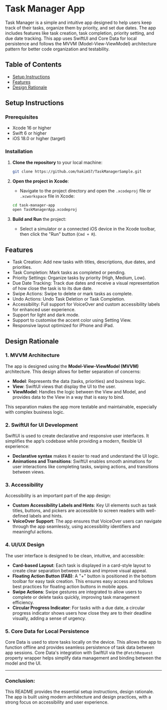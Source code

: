 
# Task Manager App

Task Manager is a simple and intuitive app designed to help users keep track of their tasks, organize them by priority, and set due dates. The app includes features like task creation, task completion, priority setting, and due date tracking. This app uses SwiftUI and Core Data for local persistence and follows the MVVM (Model-View-ViewModel) architecture pattern for better code organization and testability.

## Table of Contents
- [Setup Instructions](#setup-instructions)
- [Features](#features)
- [Design Rationale](#design-rationale)

## Setup Instructions

### Prerequisites
- Xcode 16 or higher
- Swift 6 or higher
- iOS 18.0 or higher (target)

### Installation
1. **Clone the repository** to your local machine:
    ```bash
    git clone https://github.com/hakim57/TaskManagerSample.git
    ```
   
2. **Open the project in Xcode**:
    - Navigate to the project directory and open the `.xcodeproj` file or `.xcworkspace` file in Xcode:
    ```bash
    cd task-manager-app
    open TaskManagerApp.xcodeproj
    ```

3. **Build and Run** the project:
    - Select a simulator or a connected iOS device in the Xcode toolbar, then click the "Run" button (`Cmd + R`).


## Features
- Task Creation: Add new tasks with titles, descriptions, due dates, and priorities.
- Task Completion: Mark tasks as completed or pending.
- Priority Settings: Organize tasks by priority (High, Medium, Low).
- Due Date Tracking: Track due dates and receive a visual representation of how close the task is to its due date.
- Swipe Actions: Swipe to delete or mark tasks as complete.
- Undo Actions: Undo Task Deletion or Task Completion.
- Accessibility: Full support for VoiceOver and custom accessibility labels for enhanced user experience.
- Support for light and dark mode.
- Support to customise the accent color using Setting View.
- Responsive layout optimized for iPhone and iPad.


## Design Rationale

### 1. **MVVM Architecture**
The app is designed using the **Model-View-ViewModel (MVVM)** architecture. This design allows for better separation of concerns:
- **Model**: Represents the data (tasks, priorities) and business logic.
- **View**: SwiftUI views that display the UI to the user.
- **ViewModel**: Handles the logic between the View and Model, and provides data to the View in a way that is easy to bind.

This separation makes the app more testable and maintainable, especially with complex business logic.

### 2. **SwiftUI for UI Development**
SwiftUI is used to create declarative and responsive user interfaces. It simplifies the app’s codebase while providing a modern, flexible UI experience:
- **Declarative syntax** makes it easier to read and understand the UI logic.
- **Animations and Transitions**: SwiftUI enables smooth animations for user interactions like completing tasks, swiping actions, and transitions between views.

### 3. **Accessibility**
Accessibility is an important part of the app design:
- **Custom Accessibility Labels and Hints**: Key UI elements such as task titles, buttons, and pickers are accessible to screen readers with well-defined labels and hints.
- **VoiceOver Support**: The app ensures that VoiceOver users can navigate through the app seamlessly, using accessibility identifiers and meaningful actions.

### 4. **UI/UX Design**
The user interface is designed to be clean, intuitive, and accessible:
- **Card-based Layout**: Each task is displayed in a card-style layout to create clear separation between tasks and improve visual appeal.
- **Floating Action Button (FAB)**: A "+" button is positioned in the bottom toolbar for easy task creation. This ensures easy access and follows best practices for floating action buttons in mobile apps.
- **Swipe Actions**: Swipe gestures are integrated to allow users to complete or delete tasks quickly, improving task management efficiency.
- **Circular Progress Indicator**: For tasks with a due date, a circular progress indicator shows users how close they are to their deadline visually, adding a sense of urgency.

### 5. **Core Data for Local Persistence**
Core Data is used to store tasks locally on the device. This allows the app to function offline and provides seamless persistence of task data between app sessions. Core Data's integration with SwiftUI via the `@FetchRequest` property wrapper helps simplify data management and binding between the model and the UI.

---

### Conclusion:
This README provides the essential setup instructions, design rationale. The app is built using modern architecture and design practices, with a strong focus on accessibility and user experience.
